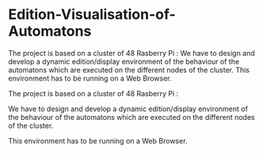 # Edition-Visualisation-of-Automatons
The project is based on a cluster of 48 Rasberry Pi : We have to design and develop a dynamic edition/display environment of the behaviour of the automatons which are executed on the different nodes of the cluster.  This environment has to be running on a Web Browser.

The project is based on a cluster of 48 Rasberry Pi : 

We have to design and develop a dynamic edition/display environment of the behaviour of the automatons 
which are executed on the different nodes of the cluster.

This environment has to be running on a Web Browser.
